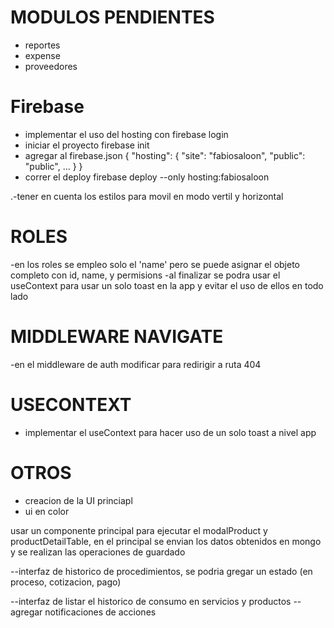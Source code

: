 # MODULOS PENDIENTES

- reportes
- expense
- proveedores

# Firebase

- implementar el uso del hosting con firebase login
- iniciar el proyecto firebase init
- agregar al firebase.json
  {
  "hosting": {
    "site": "fabiosaloon",
    "public": "public",
    ...
    }
  }
- correr el deploy  firebase deploy --only hosting:fabiosaloon

.-tener en cuenta los estilos para movil en modo vertil y horizontal

# ROLES

-en los roles se empleo solo el 'name' pero se puede asignar el objeto completo con id, name, y permisions
  -al finalizar se podra usar el useContext para usar un solo toast en la app y evitar el uso de ellos en todo lado
  
# MIDDLEWARE NAVIGATE
-en el middleware de auth modificar para redirigir a ruta 404

# USECONTEXT
- implementar el useContext para hacer uso de un solo toast a nivel app


# OTROS

- creacion de la UI princiapl
- ui en color

usar un componente principal para ejecutar el modalProduct y productDetailTable, en el principal se envian los datos obtenidos en mongo y se realizan las operaciones de guardado 


--interfaz de historico de procedimientos, se podria gregar un estado (en proceso, cotizacion, pago) 

--interfaz de listar el historico de consumo en servicios y productos
--agregar notificaciones de acciones 